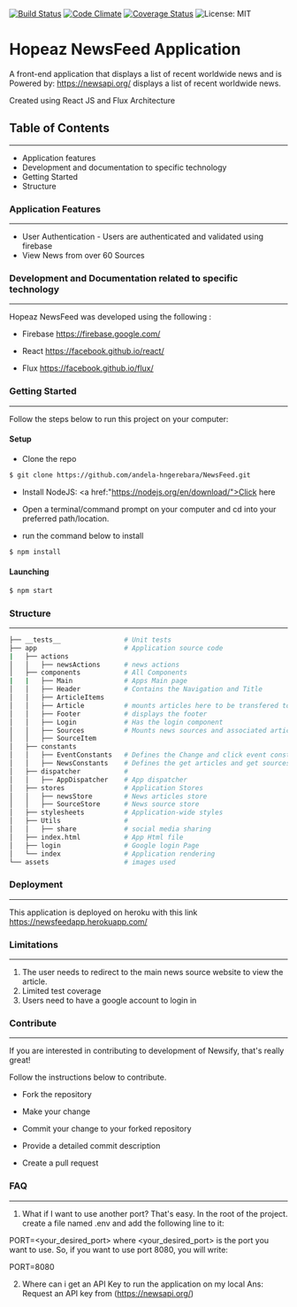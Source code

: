 [![Build Status](https://travis-ci.org/andela-hngerebara/NewsFeed.svg?branch=develop)](https://travis-ci.org/andela-hngerebara/NewsFeed)
[![Code Climate](https://codeclimate.com/github/codeclimate/codeclimate/badges/gpa.svg)](https://codeclimate.com/github/codeclimate/codeclimate)
[![Coverage Status](https://coveralls.io/repos/github/andela-hngerebara/NewsFeed/badge.svg?branch=develop)](https://coveralls.io/github/andela-hngerebara/NewsFeed?branch=develop)
![License: MIT](https://img.shields.io/badge/License-MIT-yellow.svg)


# Hopeaz NewsFeed Application 

A front-end application that displays a list of recent worldwide news and is Powered by: https://newsapi.org/  displays a list of recent worldwide news.

Created using React JS and Flux Architecture

## Table of Contents
------------------------------------------------------------------------------
* Application features
* Development and documentation to specific technology
* Getting Started
* Structure



### Application Features
---------------------------------------------------------------------------------------------------------------------------
* User Authentication - Users are authenticated and validated using firebase 
* View News from over 60 Sources

### Development and Documentation related to specific technology
-------------------------------------------------------------------------------------------------------------------------
Hopeaz NewsFeed was developed using the following :

* Firebase 
https://firebase.google.com/

* React
https://facebook.github.io/react/

* Flux
https://facebook.github.io/flux/


### Getting Started
---------------------------------------------------------------------------------------------------------------------------
Follow the steps below to run this project on your computer:
#### Setup
* Clone the repo 

```sh
$ git clone https://github.com/andela-hngerebara/NewsFeed.git
```

* Install NodeJS:  <a href:"https://nodejs.org/en/download/">Click here</a>


* Open a terminal/command prompt on your computer and cd into your preferred path/location.

* run the command below to install
```sh
$ npm install
```

#### Launching
```sh
$ npm start
```

### Structure
---------------------------------------------------------------------------------------------------------------------------
```sh
├── __tests__                # Unit tests
├── app                      # Application source code
|   ├── actions          
│   │   ├── newsActions      # news actions      
│   ├── components           # All Components
|   |   ├── Main             # Apps Main page
│   │   ├── Header           # Contains the Navigation and Title
│   │   ├── ArticleItems     
│   │   ├── Article          # mounts articles here to be transfered to the sources component 
│   │   ├── Footer           # displays the footer
│   │   ├── Login            # Has the login component
│   │   ├── Sources          # Mounts news sources and associated articles
│   │   ├── SourceItem         
│   ├── constants            
│   │   ├── EventConstants   # Defines the Change and click event constants
│   │   ├── NewsConstants    # Defines the get articles and get sources constants
│   ├── dispatcher           # 
│   │   ├── AppDispatcher    # App dispatcher
│   ├── stores               # Application Stores
│   │   ├── newsStore        # News articles store
│   │   ├── SourceStore      # News source store
│   ├── stylesheets          # Application-wide styles 
│   ├── Utils                # 
│   │   ├── share            # social media sharing
│   ├── index.html           # App Html file
│   ├── login                # Google login Page
│   └── index                # Application rendering
└── assets                   # images used
```

### Deployment
------------------------------------------------------------------------------------
This application is deployed on heroku with this link https://newsfeedapp.herokuapp.com/
### Limitations
------------------------------------------------------------------------------------
1. The user needs to redirect to the main news source website to view the article.
2. Limited test coverage
3. Users need to have a google account to login in


### Contribute
---------------------------------------------------------------------------------------------------------------------------

If you are interested in contributing to development of Newsify, that's really great!

Follow the instructions below to contribute.

* Fork the repository

* Make your change

* Commit your change to your forked repository

* Provide a detailed commit description

* Create a pull request

### FAQ
----------------------------------------------------------------------------------------------------------------------

1. What if I want to use another port?
That's easy. In the root of the project. create a file named .env and add the following line to it:

PORT=<your_desired_port>
where <your_desired_port> is the port you want to use. So, if you want to use port 8080, you will write:

PORT=8080

2. Where can i get an API Key to run the application on my local 
Ans: Request an API key from (https://newsapi.org/)




